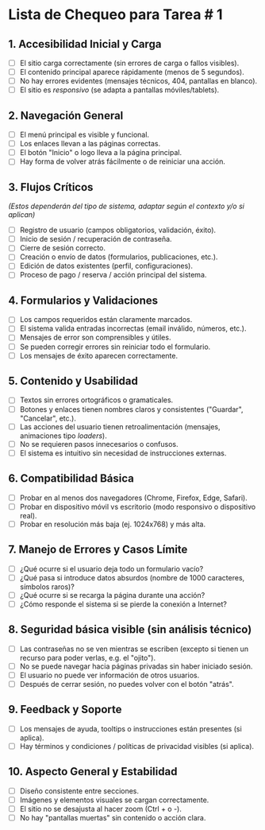 # Lista de Chequeo para Tarea # 1

## 1. Accesibilidad Inicial y Carga

- [ ] El sitio carga correctamente (sin errores de carga o fallos visibles).
- [ ] El contenido principal aparece rápidamente (menos de 5 segundos).
- [ ] No hay errores evidentes (mensajes técnicos, 404, pantallas en blanco).
- [ ] El sitio es _responsivo_ (se adapta a pantallas móviles/tablets).

## 2. Navegación General

- [ ] El menú principal es visible y funcional.
- [ ] Los enlaces llevan a las páginas correctas.
- [ ] El botón "Inicio" o logo lleva a la página principal.
- [ ] Hay forma de volver atrás fácilmente o de reiniciar una acción.

## 3. Flujos Críticos

_(Estos dependerán del tipo de sistema, adaptar según el contexto y/o si aplican)_

- [ ] Registro de usuario (campos obligatorios, validación, éxito).
- [ ] Inicio de sesión / recuperación de contraseña.
- [ ] Cierre de sesión correcto.
- [ ] Creación o envío de datos (formularios, publicaciones, etc.).
- [ ] Edición de datos existentes (perfil, configuraciones).
- [ ] Proceso de pago / reserva / acción principal del sistema.

## 4. Formularios y Validaciones

- [ ] Los campos requeridos están claramente marcados.
- [ ] El sistema valida entradas incorrectas (email inválido, números, etc.).
- [ ] Mensajes de error son comprensibles y útiles.
- [ ] Se pueden corregir errores sin reiniciar todo el formulario.
- [ ] Los mensajes de éxito aparecen correctamente.

## 5. Contenido y Usabilidad

- [ ] Textos sin errores ortográficos o gramaticales.
- [ ] Botones y enlaces tienen nombres claros y consistentes ("Guardar", "Cancelar", etc.).
- [ ] Las acciones del usuario tienen retroalimentación (mensajes, animaciones tipo _loaders_).
- [ ] No se requieren pasos innecesarios o confusos.
- [ ] El sistema es intuitivo sin necesidad de instrucciones externas.

## 6. Compatibilidad Básica

- [ ] Probar en al menos dos navegadores (Chrome, Firefox, Edge, Safari).
- [ ] Probar en dispositivo móvil vs escritorio (modo responsivo o dispositivo real).
- [ ] Probar en resolución más baja (ej. 1024x768) y más alta.

## 7. Manejo de Errores y Casos Límite

- [ ] ¿Qué ocurre si el usuario deja todo un formulario vacío?
- [ ] ¿Qué pasa si introduce datos absurdos (nombre de 1000 caracteres, símbolos raros)?
- [ ] ¿Qué ocurre si se recarga la página durante una acción?
- [ ] ¿Cómo responde el sistema si se pierde la conexión a Internet?

## 8. Seguridad básica visible (sin análisis técnico)

- [ ] Las contraseñas no se ven mientras se escriben (excepto si tienen un recurso para poder verlas, e.g. el "ojito").
- [ ] No se puede navegar hacia páginas privadas sin haber iniciado sesión.
- [ ] El usuario no puede ver información de otros usuarios.
- [ ] Después de cerrar sesión, no puedes volver con el botón "atrás".

## 9. Feedback y Soporte

- [ ] Los mensajes de ayuda, tooltips o instrucciones están presentes (si aplica).
- [ ] Hay términos y condiciones / políticas de privacidad visibles (si aplica).

## 10. Aspecto General y Estabilidad

- [ ] Diseño consistente entre secciones.
- [ ] Imágenes y elementos visuales se cargan correctamente.
- [ ] El sitio no se desajusta al hacer zoom (Ctrl + o -).
- [ ] No hay "pantallas muertas" sin contenido o acción clara.
